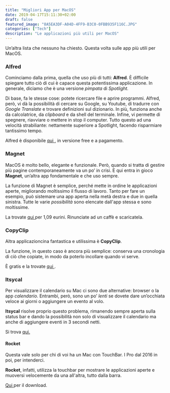 ```yaml
---
title: "Migliori App per MacOS"
date: 2019-04-17T15:11:30+02:00
draft: false
featured_image: "8A5EA3DF-A04D-4FF9-B3C0-0FBB935F116C.JPG"
categories: ["Tech"]
description: "Le applicazioni più utili per MacOS"
---
```


Un’altra lista che nessuno ha chiesto. Questa volta sulle app più utili per MacOS.

### Alfred
Cominciamo dalla prima, quella che uso più di tutti: **Alfred**. 
È difficile spiegare tutto ciò di cui è capace questa potentissima applicazione. In generale, diciamo che è una versione _pimpata_ di _Spotlight._ 

Di base, fa le stesse cose: potete ricercare file e aprire programmi. Alfred, però, vi dà la possibilità di cercare su Google, su Youtube, di tradurre con _Google Translate_ e trovare definizioni sul dizionario. In più, funziona anche da calcolatrice, da _clipboard_ e da shell del terminale. Infine, vi permette di spegnere, riavviare o mettere in stop il computer. 
Tutto questo ad una velocità strabiliante: nettamente superiore a Spotlight, facendo risparmiare tantissimo tempo. 

Alfred è disponibile <a href="https://www.alfredapp.com" target="_blank" rel="nofollow" title="qui"> qui </a>, in versione free e a pagamento. 

### Magnet
MacOS è molto bello, elegante e funzionale. Però, quando si tratta di gestire più pagine contemporaneamente va un po’ in crisi. E qui entra in gioco **Magnet**, un’altra app fondamentale e che uso sempre. 

La funzione di Magnet è semplice, perché mette in ordine le applicazioni aperte, migliorando moltissimo il flusso di lavoro.
Tanto per fare un esempio, può sistemare una app aperta nella metà destra e due in quella sinistra. Tutte le varie _possibilità_ sono elencate dall'app stessa e sono moltissime. 

La trovate <a href="https://itunes.apple.com/it/app/magnet/id441258766?mt=12" target="_blank" rel="nofollow" title="qui"> qui </a> per 1,09 eurini. Rinunciate ad un caffè e scaricatela.  

### CopyClip
Altra applicazioncina fantastica e utilissima è **CopyClip**. 

La funzione, in questo caso è ancora più semplice: conserva una cronologia di ciò che copiate, in modo da poterlo incollare quando vi serve. 

È gratis e la trovate <a href="https://itunes.apple.com/it/app/copyclip-clipboard-history/id595191960?mt=12" target="_blank" rel="nofollow" title="qui"> qui </a>. 

### Itsycal
Per visualizzare il calendario su Mac ci sono due alternative: browser o la app _calendario._ Entrambi, però, sono un po’ _lenti_ se  dovete dare un’occhiata veloce ai giorni o aggiungere un evento al volo. 

**Itsycal** risolve proprio questo problema, rimanendo sempre aperta sulla status bar e dando la possibilità non solo di visualizzare il calendario ma anche di aggiungere eventi in 3 secondi netti. 

Si trova <a href="https://www.mowglii.com/itsycal/" target="_blank" rel="nofollow" title="qui"> qui. </a> 

#### Rocket

Questa vale solo per chi di voi ha un Mac con TouchBar. I Pro dal 2016 in poi, per intenderci. 

**Rocket**, infatti, utilizza la touchbar per mostrare le applicazioni aperte e muoversi velocemente da una all'altra, tutto dalla barra. 

<a href="http://julianthayn.com/rocket" target="_blank" rel="nofollow" title="qui"> Qui </a> per il download. 